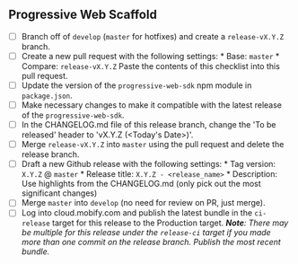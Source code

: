 ## Progressive Web Scaffold
- [ ] Branch off of `develop` (`master` for hotfixes) and create a
      `release-vX.Y.Z` branch.
- [ ] Create a new pull request with the following settings:
      * Base: `master`
      * Compare: `release-vX.Y.Z` Paste the contents of this checklist into this
        pull request.
- [ ] Update the version of the `progressive-web-sdk` npm module in
      `package.json`.
- [ ] Make necessary changes to make it compatible with the latest release of
      the `progressive-web-sdk`.
- [ ] In the CHANGELOG.md file of this release branch, change the 'To be
      released' header to 'vX.Y.Z (\<Today's Date\>)'.
- [ ] Merge `release-vX.Y.Z` into `master` using the pull request and delete the
      release branch.
- [ ] Draft a new Github release with the following settings:
      * Tag version: `X.Y.Z` @ `master`
      * Release title: `X.Y.Z - <release_name>`
      * Description: Use highlights from the CHANGELOG.md (only pick out the
        most significant changes)
- [ ] Merge `master` into `develop` (no need for review on PR, just merge).
- [ ] Log into cloud.mobify.com and publish the latest bundle in the
      `ci-release` target for this release to the Production target.
      _**Note**: There may be multiple for this release under the `release-ci` 
      target if you made more than one commit on the release branch. Publish
      the most recent bundle._
